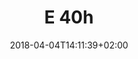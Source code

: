 ---
title: "E 40h"
date: 2018-04-04T14:11:39+02:00
draft: false
description: "Lorem ipsum dolor sit amet Lorem ipsum dolor sit amet Lorem ipsum dolor sit amet"
product:
    type:
        diesel: false
    image: "/images/e-40.png"
    name: "E–40h"
    size:
        width: "615"
        depth: "455"
        height: "255"
        weight: "30"
    wpa:
        seawater: "40"
        sweetwater: "80"
    power: "24V / 16A / 400W / DC"
    operation: "10"
---